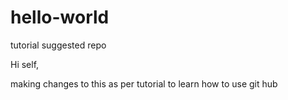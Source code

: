 # hello-world
tutorial suggested repo

Hi self, 

making changes to this as per tutorial to learn how to use git hub

